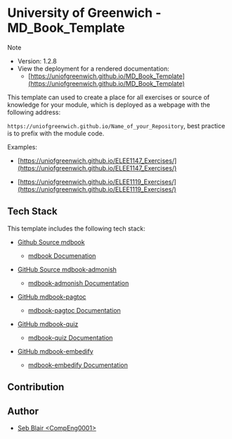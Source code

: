 # University of Greenwich - MD_Book_Template

> [!NOTE]
> - Version: 1.2.8
> - View the deployment for a rendered documentation:
>   - [https://uniofgreenwich.github.io/MD_Book_Template](https://uniofgreenwich.github.io/MD_Book_Template)

This template can used to create a place for all exercises or source of knowledge for your module, which is deployed as a webpage with the following address:

`https://uniofgreenwich.github.io/Name_of_your_Repository`, best practice is to prefix with the module code.

Examples: 
    
- [https://uniofgreenwich.github.io/ELEE1147_Exercises/](https://uniofgreenwich.github.io/ELEE1147_Exercises/)

- [https://uniofgreenwich.github.io/ELEE1119_Exercises/](https://uniofgreenwich.github.io/ELEE1119_Exercises/)

## Tech Stack

This template includes the following tech stack:

- [Github Source mdbook](https://github.com/rust-lang/mdBook)
  - [mdbook Documenation](https://rust-lang.github.io/mdBook/)

- [GitHub Source mdbook-admonish](https://github.com/tommilligan/mdbook-admonish)
  - [mdbook-admonish Documentation](https://tommilligan.github.io/mdbook-admonish/)
  
- [GitHub mdbook-pagtoc](https://github.com/slowsage/mdbook-pagetoc)
  - [mdbook-pagtoc Documentation](https://jorel.dev/mdBook-pagetoc/)

- [GitHub mdbook-quiz](https://github.com/cognitive-engineering-lab/mdbook-quiz)
  - [mdbook-quiz Documentation](https://github.com/cognitive-engineering-lab/mdbook-quiz)

- [GitHub mdbook-embedify](https://github.com/MR-Addict/mdbook-embedify)
  - [mdbook-embedify Documentation]([b/mdbook-quizhttps://github.com/cognitive-engineering-la](https://mr-addict.github.io/mdbook-embedify/))


## Contribution


## Author

- [Seb Blair \<CompEng0001\>](https://github.com/CompEng0001)